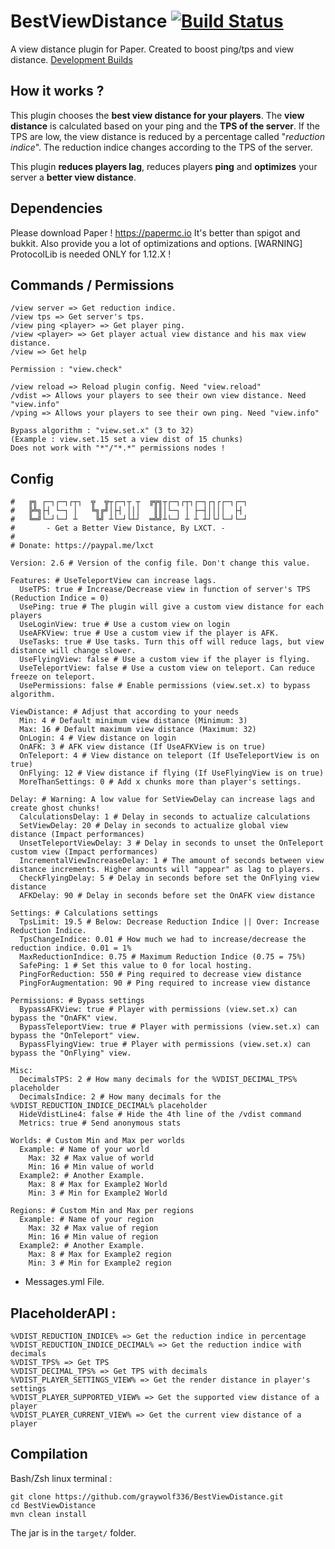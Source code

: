 # BestViewDistance [![Build Status](https://ci.craftyn.com/job/BestViewDistance/badge/icon)](https://ci.craftyn.com/job/BestViewDistance/)
A view distance plugin for Paper. Created to boost ping/tps and view distance. [Development Builds](https://ci.craftyn.com/job/BestViewDistance/)

## How it works ?
This plugin chooses the **best view distance for your players**.
The **view distance** is calculated based on your ping and the **TPS of the server**.
If the TPS are low, the view distance is reduced by a percentage called "*reduction indice*".
The reduction indice changes according to the TPS of the server.

This plugin **reduces players lag**, reduces players **ping** and **optimizes** your server a **better view distance**.

## Dependencies
Please download Paper !
https://papermc.io
It's better than spigot and bukkit.
Also provide you a lot of optimizations and options.
[WARNING] ProtocolLib is needed ONLY for 1.12.X !

## Commands / Permissions
```
/view server => Get reduction indice.
/view tps => Get server's tps.
/view ping <player> => Get player ping.
/view <player> => Get player actual view distance and his max view distance.
/view => Get help

Permission : "view.check"

/view reload => Reload plugin config. Need "view.reload"
/vdist => Allows your players to see their own view distance. Need "view.info"
/vping => Allows your players to see their own ping. Need "view.info"

Bypass algorithm : "view.set.x" (3 to 32)
(Example : view.set.15 set a view dist of 15 chunks)
Does not work with "*"/"*.*" permissions nodes !
```

## Config
```
#   ╔╗ ┌─┐┌─┐┌┬┐  ╦  ╦┬┌─┐┬ ┬  ╔╦╗┬┌─┐┌┬┐┌─┐┌┐┌┌─┐┌─┐
#   ╠╩╗├┤ └─┐ │   ╚╗╔╝│├┤ │││   ║║│└─┐ │ ├─┤││││  ├┤
#   ╚═╝└─┘└─┘ ┴    ╚╝ ┴└─┘└┴┘  ═╩╝┴└─┘ ┴ ┴ ┴┘└┘└─┘└─┘
#       - Get a Better View Distance, By LXCT. -
#
# Donate: https://paypal.me/lxct

Version: 2.6 # Version of the config file. Don't change this value.

Features: # UseTeleportView can increase lags.
  UseTPS: true # Increase/Decrease view in function of server's TPS (Reduction Indice = 0)
  UsePing: true # The plugin will give a custom view distance for each players
  UseLoginView: true # Use a custom view on login
  UseAFKView: true # Use a custom view if the player is AFK.
  UseTasks: true # Use tasks. Turn this off will reduce lags, but view distance will change slower.
  UseFlyingView: false # Use a custom view if the player is flying.
  UseTeleportView: false # Use a custom view on teleport. Can reduce freeze on teleport.
  UsePermissions: false # Enable permissions (view.set.x) to bypass algorithm.

ViewDistance: # Adjust that according to your needs
  Min: 4 # Default minimum view distance (Minimum: 3)
  Max: 16 # Default maximum view distance (Maximum: 32)
  OnLogin: 4 # View distance on login
  OnAFK: 3 # AFK view distance (If UseAFKView is on true)
  OnTeleport: 4 # View distance on teleport (If UseTeleportView is on true)
  OnFlying: 12 # View distance if flying (If UseFlyingView is on true)
  MoreThanSettings: 0 # Add x chunks more than player's settings.

Delay: # Warning: A low value for SetViewDelay can increase lags and create ghost chunks!
  CalculationsDelay: 1 # Delay in seconds to actualize calculations
  SetViewDelay: 20 # Delay in seconds to actualize global view distance (Impact performances)
  UnsetTeleportViewDelay: 3 # Delay in seconds to unset the OnTeleport custom view (Impact performances)
  IncrementalViewIncreaseDelay: 1 # The amount of seconds between view distance increments. Higher amounts will "appear" as lag to players.
  CheckFlyingDelay: 5 # Delay in seconds before set the OnFlying view distance
  AFKDelay: 90 # Delay in seconds before set the OnAFK view distance

Settings: # Calculations settings
  TpsLimit: 19.5 # Below: Decrease Reduction Indice || Over: Increase Reduction Indice.
  TpsChangeIndice: 0.01 # How much we had to increase/decrease the reduction indice. 0.01 = 1%
  MaxReductionIndice: 0.75 # Maximum Reduction Indice (0.75 = 75%)
  SafePing: 1 # Set this value to 0 for local hosting.
  PingForReduction: 550 # Ping required to decrease view distance
  PingForAugmentation: 90 # Ping required to increase view distance

Permissions: # Bypass settings
  BypassAFKView: true # Player with permissions (view.set.x) can bypass the "OnAFK" view.
  BypassTeleportView: true # Player with permissions (view.set.x) can bypass the "OnTeleport" view.
  BypassFlyingView: true # Player with permissions (view.set.x) can bypass the "OnFlying" view.

Misc:
  DecimalsTPS: 2 # How many decimals for the %VDIST_DECIMAL_TPS% placeholder
  DecimalsIndice: 2 # How many decimals for the %VDIST_REDUCTION_INDICE_DECIMAL% placeholder
  HideVdistLine4: false # Hide the 4th line of the /vdist command
  Metrics: true # Send anonymous stats

Worlds: # Custom Min and Max per worlds
  Example: # Name of your world
    Max: 32 # Max value of world
    Min: 16 # Min value of world
  Example2: # Another Example.
    Max: 8 # Max for Example2 World
    Min: 3 # Min for Example2 World

Regions: # Custom Min and Max per regions
  Example: # Name of your region
    Max: 32 # Max value of region
    Min: 16 # Min value of region
  Example2: # Another Example.
    Max: 8 # Max for Example2 region
    Min: 3 # Min for Example2 region
```

+ Messages.yml File.

## PlaceholderAPI :
```
%VDIST_REDUCTION_INDICE% => Get the reduction indice in percentage
%VDIST_REDUCTION_INDICE_DECIMAL% => Get the reduction indice with decimals
%VDIST_TPS% => Get TPS
%VDIST_DECIMAL_TPS% => Get TPS with decimals
%VDIST_PLAYER_SETTINGS_VIEW% => Get the render distance in player's settings
%VDIST_PLAYER_SUPPORTED_VIEW% => Get the supported view distance of a player
%VDIST_PLAYER_CURRENT_VIEW% => Get the current view distance of a player
```

## Compilation
Bash/Zsh linux terminal :

```
git clone https://github.com/graywolf336/BestViewDistance.git
cd BestViewDistance
mvn clean install
```
The jar is in the `target/` folder.
